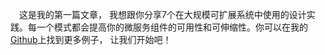 &emsp;这是我的第一篇文章， 我想跟你分享7个在大规模可扩展系统中使用的设计实践。每一个模式都会提高你的微服务组件的可用性和可伸缩性。你可以在我的[Github](https://github.com/benhallouk)上找到更多例子， 让我们开始吧！